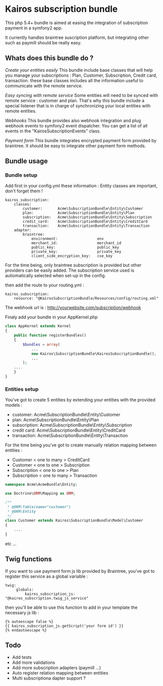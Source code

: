 # Kairos subscription bundle

This php 5.4+ bundle is aimed at easing the integration of subscription payment in a symfony2 app.

It currently handles braintree suscription platform, but integrating other such as paymill should be really easy.

## Whats does this bundle do ?

*Create your entities easily*
This bundle include base classes that will help you manage your subscriptions : Plan, Customer, Subscription, Credit card, transaction.
these base classes includes all the information useful to communicate with the remote service.

*Easy syncing with remote service*
Some entities will need to be synced with remote service : customer and plan. That's why this bundle include a special
listener that is in charge of synchronizing your local entities with remote entities.

*Webhooks*
This bundle provides also webhook integration and plug webhook events to symfony2 event dispatcher.
You can get a list of all events in the "KairosSubscriptionEvents" class.

*Payment form*
This bundle integrates encrypted payment form provided by braintree. It should be easy to integrate other payment form methods.

## Bundle usage


### Bundle setup

Add first in your config.yml these information :
Entity classes are important, don't forget them !

```
kairos_subscription:
    classes:
        customer:       Acme\SubscriptionBundle\Entity\Customer
        plan:           Acme\SubscriptionBundle\Entity\Plan
        subscription:   Acme\SubscriptionBundle\Entity\Subscription
        credit_card:    Acme\SubscriptionBundle\Entity\CreditCard
        transaction:    Acme\SubscriptionBundle\Entity\Transaction
    adapter:
        braintree:
            environment:                  env
            merchant_id:                  merchant_id
            public_key:                   public_key
            private_key:                  private_key
            client_side_encryption_key:   cse_key
```

For the time being, only braintree subscription is provided but other providers can be easily added.
The subscription service used is autiomatically selected when set-up in the config.


then add the route to your routing.yml :
```
kairos_subscription:
    resource: "@KairosSubscriptionBundle/Resources/config/routing.xml"
```
The webhook url is : http://yourwebsite.com/subscription/webhook


Finaly add your bundle in your AppKernel.php

```php
class AppKernel extends Kernel
{
    public function registerBundles()
    {
        $bundles = array(
            ...
            new Kairos\SubscriptionBundle\KairosSubscriptionBundle(),
            ...
        );
    ....
    }
}
```


### Entities setup

You've got to create 5 entities by extending your entities with the provided models :
* customer:       Acme\SubscriptionBundle\Entity\Customer
* plan:           Acme\SubscriptionBundle\Entity\Plan
* subscription:   Acme\SubscriptionBundle\Entity\Subscription
* credit card:    Acme\SubscriptionBundle\Entity\CreditCard
* transaction:    Acme\SubscriptionBundle\Entity\Transaction

For the time being you've got to create manually relation mapping between entities :
* Customer < one to many > CreditCard
* Customer < one to one > Subscription
* Subscription < one to one > Plan
* Subscription < one to many > Transaction


```php
namespace Acme\AcmeBundle\Entity;

use Doctrine\ORM\Mapping as ORM;

/**
 * @ORM\Table(name="customer")
 * @ORM\Entity
 */
class Customer extends Kairos\SubscriptionBundle\Model\Customer
{
    ....
}

```

etc ...

## Twig functions

If you want to use payment form js lib provided by Braintree, you've got to register this service as a global variable :

```
twig:
     globals:
         kairos_subscription_js: "@kairos_subscription.twig_js_service"
```

then you'll be able to use this function to add in your template the necessary js lib :

 ```
 {% autoescape false %}
 {{ kairos_subscription_js.getScript('your form id') }}
 {% endautoescape %}
 ```


## Todo

* Add tests
* Add more validations
* Add more subscription adapters (paymill ...)
* Auto register relation mapping between entities
* Multi subscriptiona dapter support ?